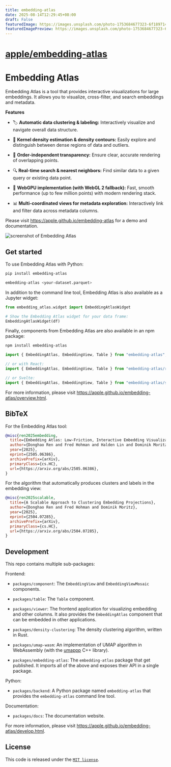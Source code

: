 ```yaml
---
title: embedding-atlas
date: 2025-08-14T12:29:45+08:00
draft: False
featuredImage: https://images.unsplash.com/photo-1753684677323-6f1897144c18?ixid=M3w0NjAwMjJ8MHwxfHJhbmRvbXx8fHx8fHx8fDE3NTUxNDU3Njl8&ixlib=rb-4.1.0
featuredImagePreview: https://images.unsplash.com/photo-1753684677323-6f1897144c18?ixid=M3w0NjAwMjJ8MHwxfHJhbmRvbXx8fHx8fHx8fDE3NTUxNDU3Njl8&ixlib=rb-4.1.0
---
```


# [apple/embedding-atlas](https://github.com/apple/embedding-atlas)

# Embedding Atlas

Embedding Atlas is a tool that provides interactive visualizations for large embeddings. It allows you to visualize, cross-filter, and search embeddings and metadata.

**Features**

- 🏷️ **Automatic data clustering & labeling:**
  Interactively visualize and navigate overall data structure.

- 🫧 **Kernel density estimation & density contours:**
  Easily explore and distinguish between dense regions of data and outliers.

- 🧊 **Order-independent transparency:**
  Ensure clear, accurate rendering of overlapping points.

- 🔍 **Real-time search & nearest neighbors:**
  Find similar data to a given query or existing data point.

- 🚀 **WebGPU implementation (with WebGL 2 fallback):**
  Fast, smooth performance (up to few million points) with modern rendering stack.

- 📊 **Multi-coordinated views for metadata exploration:**
  Interactively link and filter data across metadata columns.

Please visit <https://apple.github.io/embedding-atlas> for a demo and documentation.

<picture>
  <source media="(prefers-color-scheme: dark)" srcset="./packages/docs/assets/embedding-atlas-dark.png">
  <img alt="screenshot of Embedding Atlas" src="./packages/docs/assets/embedding-atlas-light.png">
</picture>

## Get started

To use Embedding Atlas with Python:

```bash
pip install embedding-atlas

embedding-atlas <your-dataset.parquet>
```

In addition to the command line tool, Embedding Atlas is also available as a Jupyter widget:

```python
from embedding_atlas.widget import EmbeddingAtlasWidget

# Show the Embedding Atlas widget for your data frame:
EmbeddingAtlasWidget(df)
```

Finally, components from Embedding Atlas are also available in an npm package:

```bash
npm install embedding-atlas
```

```js
import { EmbeddingAtlas, EmbeddingView, Table } from "embedding-atlas";

// or with React:
import { EmbeddingAtlas, EmbeddingView, Table } from "embedding-atlas/react";

// or Svelte:
import { EmbeddingAtlas, EmbeddingView, Table } from "embedding-atlas/svelte";
```

For more information, please visit <https://apple.github.io/embedding-atlas/overview.html>.

## BibTeX

For the Embedding Atlas tool:

```bibtex
@misc{ren2025embedding,
  title={Embedding Atlas: Low-Friction, Interactive Embedding Visualization},
  author={Donghao Ren and Fred Hohman and Halden Lin and Dominik Moritz},
  year={2025},
  eprint={2505.06386},
  archivePrefix={arXiv},
  primaryClass={cs.HC},
  url={https://arxiv.org/abs/2505.06386},
}
```

For the algorithm that automatically produces clusters and labels in the embedding view:

```bibtex
@misc{ren2025scalable,
  title={A Scalable Approach to Clustering Embedding Projections},
  author={Donghao Ren and Fred Hohman and Dominik Moritz},
  year={2025},
  eprint={2504.07285},
  archivePrefix={arXiv},
  primaryClass={cs.HC},
  url={https://arxiv.org/abs/2504.07285},
}
```

## Development

This repo contains multiple sub-packages:

Frontend:

- `packages/component`: The `EmbeddingView` and `EmbeddingViewMosaic` components.

- `packages/table`: The `Table` component.

- `packages/viewer`: The frontend application for visualizing embedding and other columns. It also provides the `EmbeddingAtlas` component that can be embedded in other applications.

- `packages/density-clustering`: The density clustering algorithm, written in Rust.

- `packages/umap-wasm`: An implementation of UMAP algorithm in WebAssembly (with the [umappp](https://github.com/libscran/umappp) C++ library).

- `packages/embedding-atlas`: The `embedding-atlas` package that get published. It imports all of the above and exposes their API in a single package.

Python:

- `packages/backend`: A Python package named `embedding-atlas` that provides the `embedding-atlas` command line tool.

Documentation:

- `packages/docs`: The documentation website.

For more information, please visit <https://apple.github.io/embedding-atlas/develop.html>.

## License

This code is released under the [`MIT license`](LICENSE).
